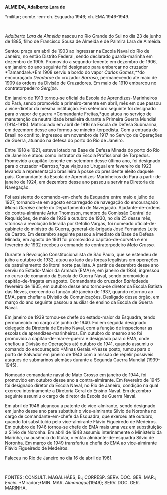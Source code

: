 **ALMEIDA, Adalberto Lara de**

\*militar; comte.-em-ch. Esquadra 1946; ch. EMA 1946-1949.

 

*Adalberto Lara de Almeida* nasceu no Rio Grande do Sul no dia 23 de
junho de 1885, filho de Francisco Sousa de Almeida e de Palmira Lara de
Almeida.

Sentou praça em abril de 1903 ao ingressar na Escola Naval do Rio de
Janeiro, no então Distrito Federal, sendo declarado guarda-marinha em
dezembro de 1905. Promovido a segundo-tenente em dezembro de 1906, em
janeiro do ano seguinte foi designado para embarcar no cruzador
*Tamandaré.*Em 1908 serviu a bordo do vapor *Carlos Gomes*,**do
encouraçado *Deodoro*e do cruzador *Barroso*, permanecendo até maio de
1909 às ordens da Divisão de Cruzadores. Em maio de 1910 embarcou no
contratorpedeiro *Sergipe*.

Em janeiro de 1913 tornou-se oficial da Escola de Aprendizes-Marinheiros
do Pará, sendo promovido a primeiro-tenente em abril, mês em que passou
a vice-diretor da mesma instituição. Em setembro seguinte foi designado
para o vapor de guerra *Comandante Freitas,*que atuou no serviço de
manutenção da neutralidade brasileira durante a Primeira Guerra Mundial
(1914-1918). Matriculado em abril de 1916 na Escola de Defesa Submarina,
em dezembro desse ano formou-se mineiro-torpedista. Com a entrada do
Brasil no conflito, ingressou em novembro de 1917 no Serviço de
Operações de Guerra, atuando na defesa do porto do Rio de Janeiro.

Entre 1918 e 1921, esteve lotado na Base de Defesa Minada do porto do
Rio de Janeiro e atuou como instrutor da Escola Profissional de
Torpedos. Promovido a capitão-tenente em setembro desse último ano, foi
designado para o cruzador *Barroso,*que viajou ao Uruguai em fevereiro
de 1923 levando a representação brasileira à posse do presidente eleito
daquele país. Comandante da Escola de Aprendizes-Marinheiros do Pará a
partir de janeiro de 1924, em dezembro desse ano passou a servir na
Diretoria de Navegação.

Foi assistente do comando-em-chefe da Esquadra entre maio e julho de
1927, tornando-se em agosto encarregado de navegação do encouraçado
*Minas Gerais*e chefe do Departamento de Navegação. Ajudante-de-ordens
do contra-almirante Artur Thompson, membro da Comissão Central de
Requisições, de maio de 1929 a outubro de 1930, no dia 25 desse mês,
vitoriosa a revolução liderada por Getúlio Vargas, foi nomeado
oficial-de-gabinete do ministro da Guerra, general-de-brigada José
Fernandes Leite de Castro. Em dezembro seguinte passou a imediato da
Base de Defesa Minada, em agosto de 1931 foi promovido a
capitão-de-corveta e em fevereiro de 1932 recebeu o comando do
contratorpedeiro *Mato Grosso.*

Durante a Revolução Constitucionalista de São Paulo, que se estendeu de
julho a outubro de 1932, atuou ao lado das forças legalistas em
operações de patrulhamento do litoral norte paulista. A partir de
dezembro desse ano serviu no Estado-Maior da Armada (EMA) e, em janeiro
de 1934, ingressou no curso de comando da Escola de Guerra Naval, sendo
promovido a capitão-de-fragata em agosto. Comandante do cruzador
*Bahia*desde fevereiro de 1935, em outubro desse ano tornou-se diretor
da Escola Batista das Neves, exercendo a função até janeiro de 1937,
quando retornou ao EMA, para chefiar a Divisão de Comunicações.
Desligado desse órgão, em março do ano seguinte passou a auxiliar de
ensino da Escola de Guerra Naval.

Em janeiro de 1939 tornou-se chefe do estado-maior da Esquadra, tendo
permanecido no cargo até junho de 1940. Foi em seguida designado
delegado da Diretoria de Ensino Naval, com a função de inspecionar as
escolas de aprendizes-marinheiros. Em outubro do mesmo ano foi promovido
a capitão-de-mar-e-guerra e designado para o EMA, onde chefiou a Divisão
de Operações até outubro de 1941, quando assumiu o comando do
encouraçado *Minas Gerais.*Nesse posto, rumou para o porto de Salvador
em janeiro de 1943 com a missão de repelir possíveis ataques de
submarinos alemães durante a Segunda Guerra Mundial (1939-1945).

Nomeado comandante naval de Mato Grosso em janeiro de 1944, foi
promovido em outubro desse ano a contra-almirante. Em fevereiro de 1945
foi designado diretor da Escola Naval, no Rio de Janeiro, condição na
qual exerceu interinamente a Diretoria Geral do Ensino Naval. Em
dezembro seguinte assumiu o cargo de diretor da Escola de Guerra Naval.

Em abril de 1946 alcançou a patente de vice-almirante, sendo designado
em junho desse ano para substituir o vice-almirante Sílvio de Noronha no
cargo de comandante-em-chefe da Esquadra, que exerceu até outubro,
quando foi substituído pelo vice-almirante Flávio Figueiredo de
Medeiros. Em outubro de 1946 tornou-se chefe do EMA mais uma vez em
substituição a Sílvio de Noronha. Em abril de 1948 assumiu interinamente
o Ministério da Marinha, na ausência do titular, o então
almirante-de-esquadra Sílvio de Noronha. Em março de 1949 transferiu a
chefia do EMA ao vice-almirante Flávio Figueiredo de Medeiros.

Faleceu no Rio de Janeiro no dia 16 de abril de 1961.

 

FONTES: CONSULT. MAGALHÃES, B.; CORRESP. SERV. DOC. GER. MAR.; *Encic.*
*Mirador;*MIN. MAR. *Almanaque*(1949); SERV. DOC. GER. MARINHA.

 
